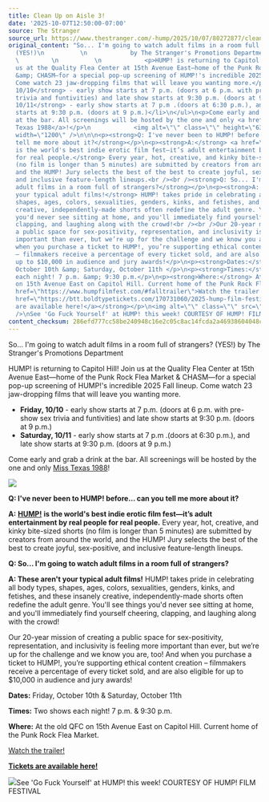 ```yaml
---
title: Clean Up on Aisle 3! 
date: '2025-10-07T12:50:00-07:00'
source: The Stranger
source_url: https://www.thestranger.com/-hump/2025/10/07/80272877/clean-up-on-aisle-3
original_content: "So... I'm going to watch adult films in a room full of strangers?
  (YES!)\n          \n            by The Stranger's Promotions Department\n          \n
  \         \n          \n            <p>HUMP! is returning to Capitol Hill! Join
  us at the Quality Flea Center at 15th Avenue East—home of the Punk Rock Flea Market
  &amp; CHASM—for a special pop-up screening of HUMP!'s incredible 2025 Fall lineup.
  Come watch 23 jaw-dropping films that will leave you wanting more.</p>\n<ul>\n<li><strong>Friday,
  10/10</strong> - early show starts at 7 p.m. (doors at 6 p.m. with pre-show sex
  trivia and funtivities) and late show starts at 9:30 p.m. (doors at 9 p.m.)</li>\n<li><strong>Saturday,
  10/11</strong> - early show starts at 7 p.m .(doors at 6:30 p.m.), and late show
  starts at 9:30 p.m. (doors at 9 p.m.)</li>\n</ul>\n<p>Come early and grab a drink
  at the bar. All screenings will be hosted by the one and only <a href=\"https://www.instagram.com/misstexas1988/?hl=en\">Miss
  Texas 1988</a>!</p>\n            <img alt=\"\" class=\"\" height=\"630\" src=\"https://media1.fdncms.com/stranger/imager/u/original/80272893/2025-hump_-fall---host-assets-seattle-1200x630-hosted-by.png\"
  width=\"1200\" />\n\n\n<p><strong>Q: I've never been to HUMP! before... can you
  tell me more about it?</strong></p>\n<p><strong>A:</strong> <a href=\"https://www.humpfilmfest.com/2024-part2\"><strong>HUMP!</strong></a><strong>
  is the world's best indie erotic film fest—it’s adult entertainment by real people
  for real people.</strong> Every year, hot, creative, and kinky bite-sized shorts
  (no film is longer than 5 minutes) are submitted by creators from around the world,
  and the HUMP! Jury selects the best of the best to create joyful, sex-positive,
  and inclusive feature-length lineups.<br /><br /><strong>Q: So... I'm going to watch
  adult films in a room full of strangers?</strong></p>\n<p><strong>A: These aren't
  your typical adult films!</strong> HUMP! takes pride in celebrating all body types,
  shapes, ages, colors, sexualities, genders, kinks, and fetishes, and these insanely
  creative, independently-made shorts often redefine the adult genre. You'll see things
  you'd never see sitting at home, and you'll immediately find yourself cheering,
  clapping, and laughing along with the crowd!<br /><br />Our 20-year mission of creating
  a public space for sex-positivity, representation, and inclusivity is feeling more
  important than ever, but we’re up for the challenge and we know you are, too! And
  when you purchase a ticket to HUMP!, you’re supporting ethical content creation
  – filmmakers receive a percentage of every ticket sold, and are also eligible for
  up to $10,000 in audience and jury awards!</p>\n<p><strong>Dates:</strong> Friday,
  October 10th &amp; Saturday, October 11th </p>\n<p><strong>Times:</strong> Two shows
  each night! 7 p.m. &amp; 9:30 p.m.</p>\n<p><strong>Where:</strong> At the old QFC
  on 15th Avenue East on Capitol Hill. Current home of the Punk Rock Flea Market.</p>\n<p><a
  href=\"https://www.humpfilmfest.com/#falltrailer\">Watch the trailer!</a></p>\n<p><strong><a
  href=\"https://btt.boldtypetickets.com/170731060/2025-hump-film-festival-fall-lineup---seattle-wa---quality-flea-center?ref=home\">Tickets
  are available here!</a></strong></p>\n<img alt=\"\" class=\"\" src=\"https://media2.fdncms.com/stranger/imager/u/xlarge/80272894/go_fuck_yourself__1_.png\"
  />\nSee 'Go Fuck Yourself' at HUMP! this week! COURTESY OF HUMP! FILM FESTIVAL"
content_checksum: 286efd777cc58be240948c16e2c05c8ac14fcda2a46938604048cdbb2da5bcf6
---
```


So... I'm going to watch adult films in a room full of strangers? (YES!) by The Stranger's Promotions Department

HUMP! is returning to Capitol Hill! Join us at the Quality Flea Center at 15th Avenue East—home of the Punk Rock Flea Market & CHASM—for a special pop-up screening of HUMP!'s incredible 2025 Fall lineup. Come watch 23 jaw-dropping films that will leave you wanting more.

- **Friday, 10/10** - early show starts at 7 p.m. (doors at 6 p.m. with pre-show sex trivia and funtivities) and late show starts at 9:30 p.m. (doors at 9 p.m.)
- **Saturday, 10/11** - early show starts at 7 p.m .(doors at 6:30 p.m.), and late show starts at 9:30 p.m. (doors at 9 p.m.)

Come early and grab a drink at the bar. All screenings will be hosted by the one and only [Miss Texas 1988](https://www.instagram.com/misstexas1988/?hl=en)!

 ![](https://media1.fdncms.com/stranger/imager/u/original/80272893/2025-hump_-fall---host-assets-seattle-1200x630-hosted-by.png)

**Q: I've never been to HUMP! before... can you tell me more about it?**

**A:** [**HUMP!**](https://www.humpfilmfest.com/2024-part2) **is the world's best indie erotic film fest—it’s adult entertainment by real people for real people.** Every year, hot, creative, and kinky bite-sized shorts (no film is longer than 5 minutes) are submitted by creators from around the world, and the HUMP! Jury selects the best of the best to create joyful, sex-positive, and inclusive feature-length lineups.  
  
**Q: So... I'm going to watch adult films in a room full of strangers?**

**A: These aren't your typical adult films!** HUMP! takes pride in celebrating all body types, shapes, ages, colors, sexualities, genders, kinks, and fetishes, and these insanely creative, independently-made shorts often redefine the adult genre. You'll see things you'd never see sitting at home, and you'll immediately find yourself cheering, clapping, and laughing along with the crowd!  
  
Our 20-year mission of creating a public space for sex-positivity, representation, and inclusivity is feeling more important than ever, but we’re up for the challenge and we know you are, too! And when you purchase a ticket to HUMP!, you’re supporting ethical content creation – filmmakers receive a percentage of every ticket sold, and are also eligible for up to $10,000 in audience and jury awards!

**Dates:** Friday, October 10th & Saturday, October 11th&nbsp;

**Times:** Two shows each night! 7 p.m. & 9:30 p.m.

**Where:** At the old QFC on 15th Avenue East on Capitol Hill. Current home of the Punk Rock Flea Market.

[Watch the trailer!](https://www.humpfilmfest.com/#falltrailer)

**[Tickets are available here!](https://btt.boldtypetickets.com/170731060/2025-hump-film-festival-fall-lineup---seattle-wa---quality-flea-center?ref=home)**

 ![](https://media2.fdncms.com/stranger/imager/u/xlarge/80272894/go_fuck_yourself__1_.png)See 'Go Fuck Yourself' at HUMP! this week! COURTESY OF HUMP! FILM FESTIVAL